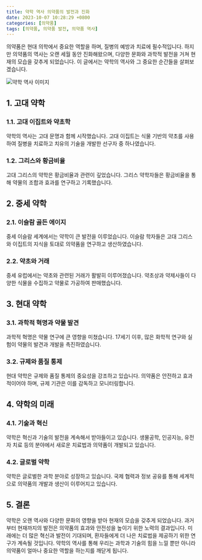 ```yaml
---
title: 약학 역사 의약품의 발전과 진화
date: 2023-10-07 10:28:29 +0800
categories: [의약품]
tags: [의약품, 의약품 발전, 의약품 역사]
---
```


의약품은 현대 의학에서 중요한 역할을 하며, 질병의 예방과 치료에 필수적입니다. 하지만 의약품의 역사는 오랜 세월 동안 진화해왔으며, 다양한 문화와 과학적 발전을 거쳐 현재의 모습을 갖추게 되었습니다. 이 글에서는 약학의 역사와 그 중요한 순간들을 살펴보겠습니다.

![약학 역사 이미지](https://source.unsplash.com/1600x900/?pharmacy-history)

## 1. 고대 약학
### 1.1. 고대 이집트와 약초학
약학의 역사는 고대 문명과 함께 시작했습니다. 고대 이집트는 식물 기반의 약초를 사용하여 질병을 치료하고 치유의 기술을 개발한 선구자 중 하나였습니다.

### 1.2. 그리스와 황금비율
고대 그리스의 약학은 황금비율과 관련이 깊었습니다. 그리스 약학자들은 황금비율을 통해 약물의 조합과 효과를 연구하고 기록했습니다.

## 2. 중세 약학
### 2.1. 이슬람 골든 에이지
중세 이슬람 세계에서는 약학이 큰 발전을 이루었습니다. 이슬람 학자들은 고대 그리스와 이집트의 지식을 토대로 의약품을 연구하고 생산하였습니다.

### 2.2. 약초와 거래
중세 유럽에서는 약초와 관련된 거래가 활발히 이루어졌습니다. 약초상과 약제사들이 다양한 식물을 수집하고 약물로 가공하여 판매했습니다.

## 3. 현대 약학
### 3.1. 과학적 혁명과 약물 발견
과학적 혁명은 약물 연구에 큰 영향을 미쳤습니다. 17세기 이후, 많은 화학적 연구와 실험이 약물의 발견과 개발을 촉진하였습니다.

### 3.2. 규제와 품질 통제
현대 약학은 규제와 품질 통제의 중요성을 강조하고 있습니다. 의약품은 안전하고 효과적이어야 하며, 규제 기관은 이를 감독하고 모니터링합니다.

## 4. 약학의 미래
### 4.1. 기술과 혁신
약학은 혁신과 기술의 발전을 계속해서 받아들이고 있습니다. 생물공학, 인공지능, 유전자 치료 등의 분야에서 새로운 치료법과 의약품이 개발되고 있습니다.

### 4.2. 글로벌 약학
약학은 글로벌한 과학 분야로 성장하고 있습니다. 국제 협력과 정보 공유를 통해 세계적으로 의약품의 개발과 생산이 이루어지고 있습니다.

## 5. 결론
약학은 오랜 역사와 다양한 문화의 영향을 받아 현재의 모습을 갖추게 되었습니다. 과거부터 현재까지의 발전은 의약품의 효과와 안전성을 높이기 위한 노력의 결과입니다. 미래에는 더 많은 혁신과 발전이 기대되며, 환자들에게 더 나은 치료법을 제공하기 위한 연구가 계속될 것입니다. 약학의 역사를 통해 우리는 과학과 기술의 힘을 느낄 뿐만 아니라 의약품이 얼마나 중요한 역할을 하는지를 깨닫게 됩니다.

